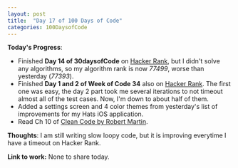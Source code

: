 ```yaml
---
layout: post
title:  "Day 17 of 100 Days of Code"
categories: 100DaysofCode
---
```


**Today's Progress**:
+ Finished **Day 14 of 30daysofCode** on [Hacker Rank](http://www.hackerrank.com), but I didn't solve any algorithms, so my algorithm rank is now *77499*, worse than yesterday (*77393*).
+ Finished **Day 1 and 2 of Week of Code 34** also on [Hacker Rank](http://www.hackerrank.com). The first one was easy, the day 2 part took me several iterations to not timeout almost all of the test cases. Now, I'm down to about half of them.  
+ Added a settings screen and 4 color themes from yesterday's list of improvements for my Hats iOS application.
+ Read Ch 10 of [Clean Code by Robert Martin](http://amzn.to/2sOXBuy).

**Thoughts**: I am still writing slow loopy code, but it is improving everytime I have a timeout on Hacker Rank.  

**Link to work:** None to share today.

